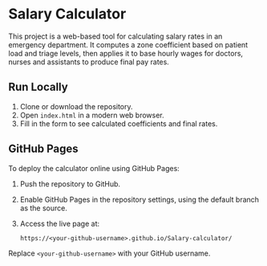 # Salary Calculator

This project is a web-based tool for calculating salary rates in an emergency department. It computes a zone coefficient based on patient load and triage levels, then applies it to base hourly wages for doctors, nurses and assistants to produce final pay rates.

## Run Locally

1. Clone or download the repository.
2. Open `index.html` in a modern web browser.
3. Fill in the form to see calculated coefficients and final rates.

## GitHub Pages

To deploy the calculator online using GitHub Pages:

1. Push the repository to GitHub.
2. Enable GitHub Pages in the repository settings, using the default branch as the source.
3. Access the live page at:
   
   `https://<your-github-username>.github.io/Salary-calculator/`

Replace `<your-github-username>` with your GitHub username.
